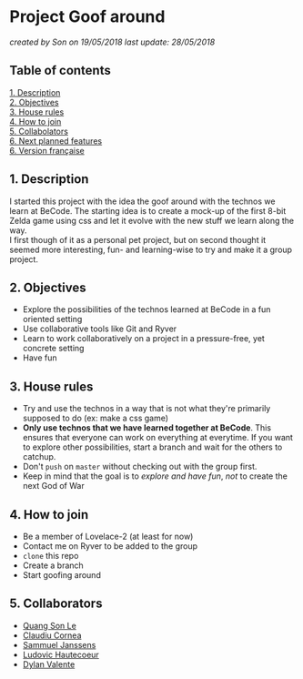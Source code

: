 # Project Goof around
*created by Son on 19/05/2018*
*last update: 28/05/2018*

## Table of contents  
[1. Description](https://github.com/quang-le/Project-Goof-Around/tree/Claudiu#1-description)  
[2. Objectives](https://github.com/quang-le/Project-Goof-Around/tree/Claudiu#2-objectives)  
[3. House rules](https://github.com/quang-le/Project-Goof-Around/tree/Claudiu#3-house-rules)  
[4. How to join](https://github.com/quang-le/Project-Goof-Around/tree/Claudiu#4-how-to-join)  
[5. Collabolators](https://github.com/quang-le/Project-Goof-Around/tree/Claudiu#5-collabolators)  
[6. Next planned features](https://github.com/quang-le/Project-Goof-Around/blob/Claudiu/nextFeatures.md#next-planned-features)  
[6. Version française](https://github.com/quang-le/Project-Goof-Around/blob/Claudiu/README_fr.md)  

## 1. Description  
I started this project with the idea the goof around with the technos we learn at BeCode. The starting idea is to create a mock-up of the first 8-bit Zelda game using css and let it evolve with the new stuff we learn along the way.  
I first though of it as a personal pet project, but on second thought it seemed more interesting, fun- and learning-wise to try and make it a group project.  

## 2. Objectives  
* Explore the possibilities of the technos learned at BeCode in a fun oriented setting
* Use collaborative tools like Git and Ryver
* Learn to work collaboratively on a project in a pressure-free, yet concrete setting
* Have fun

## 3. House rules  
* Try and use the technos in a way that is not what they're primarily supposed to do (ex: make a css game)
* **Only use technos that we have learned together at BeCode**. This ensures that everyone can work on everything at everytime. If you want to explore other possibilities, start a branch and wait for the others to catchup.
* Don't `push` on `master` without checking out with the group first.
* Keep in mind that the goal is to _explore and have fun_, *not* to create the next God of War

## 4. How to join  
* Be a member of Lovelace-2 (at least for now)
* Contact me on Ryver to be added to the group
* `clone` this repo
* Create a branch
* Start goofing around

## 5. Collaborators  
* [Quang Son Le](https://github.com/quang-le)
* [Claudiu Cornea](https://github.com/ClaudiuCornea)
* [Sammuel Janssens](https://github.com/SammuelJ)
* [Ludovic Hautecoeur](https://www.mindtools.com/pages/article/newLDR_86.htm)
* [Dylan Valente](https://github.com/valentedylan92)
